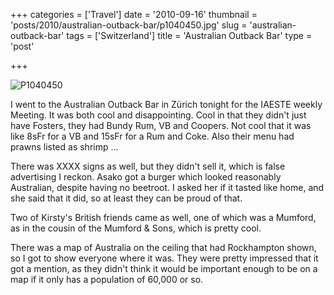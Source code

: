 +++
categories = ['Travel']
date = '2010-09-16'
thumbnail = 'posts/2010/australian-outback-bar/p1040450.jpg'
slug = 'australian-outback-bar'
tags = ['Switzerland']
title = 'Australian Outback Bar'
type = 'post'

+++

![P1040450](p1040450.jpg)

I went to the Australian Outback Bar in Zürich tonight for the IAESTE weekly Meeting. It was both cool and disappointing. Cool in that they didn't just have Fosters, they had Bundy Rum, VB and Coopers. Not cool that it was like 8sFr for a VB and 15sFr for a Rum and Coke. Also their menu had prawns listed as shrimp ...

There was XXXX signs as well, but they didn't sell it, which is false advertising I reckon. Asako got a burger which looked reasonably Australian, despite having no beetroot. I asked her if it tasted like home, and she said that it did, so at least they can be proud of that.

Two of Kirsty's British friends came as well, one of which was a Mumford, as in the cousin of the Mumford & Sons, which is pretty cool.

There was a map of Australia on the ceiling that had Rockhampton shown, so I got to show everyone where it was. They were pretty impressed that it got a mention, as they didn't think it would be important enough to be on a map if it only has a population of 60,000 or so.